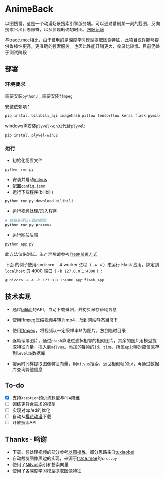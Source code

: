 # AnimeBack

以图搜番。这是一个动漫场景搜索引擎服务端。可以通过番剧某一刻的截图，反向搜索它出自哪部番，以及出现的确切时间。[网站前端](https://anime.krytro.com)

与[trace.moe](https://github.com/soruly/trace.moe)相比，由于使用的是深度学习模型提取图像特征，此项目或许能够提供鲁棒性更高，更准确的搜索服务。也因此性能开销更大，收录比较慢。目前仍处于测试阶段

## 部署

### 环境要求

需要安装`python3`；需要安装`ffmpeg`

安装依赖项：

```bash
pip install bilibili_api imagehash pillow tensorflow keras flask pymilvus opencv-python sklearn joblib plyvel
```
windows需安装`plyvel-win32`代替`plyvel`:
```bash
pip install plyvel-win32
```

### 运行

- 初始化配置文件

```bash
python run.py
```

- 安装并启动[milvus](https://milvus.io/cn/)
- [配置`config.json`](config.md)
- 运行下载程序(bilibili)

```bash
python run.py download-bilibili
```

- 运行视频处理/录入程序

```bash
# 将会处理已下载的视频
python run.py process
```

- 运行网站后端

```bash
python app.py
```

此方法仅供测试。生产环境请参考[Flask部署方式](https://dormousehole.readthedocs.io/en/latest/deploying/index.html)

下面 的例子使用`gunicorn`， 4 worker 进程（ `-w 4` ）来运行 Flask 应用，绑定到 `localhost` 的 4000 端口（ `-b 127.0.0.1:4000` ）:

```bash
gunicorn -w 4 -b 127.0.0.1:4000 app:flask_app
```

## 技术实现

- 通过[bilibili](https://www.bilibili.com/)的API，自动下载番剧，并初步保存番剧信息

- 使用[ffmpeg](https://ffmpeg.org/about.html)压缩视频并转为mp4，放到网站静态目录下
- 使用[ffmpeg](https://ffmpeg.org/about.html)，将视频以一定采样率转为图片，放到临时目录
- 逐帧读取图片，通过`phash`算法过滤掉相邻的相似图片，其余的图片用模型提取特征向量，插入到`milvus`。添加的每帧的`id`、`time`、所属`epid`等对应信息存到`leveldb`数据库
- 搜索时同样提取图像特征向量，用`milvus`搜索，返回相似帧的`id`，再通过数据库查询其他信息

## To-do

- [x] ~~支持`Xception`预训练模型与`PCA`降维~~
- [ ] 训练更符合需求的模型
- [ ] 实现对op/ed的优化
- [ ] 自动从[樱花动漫](http://www.yhdm.io/)下载
- [ ] 开放搜索API

## Thanks · 鸣谢

- 下载、预处理视频的部分参考[以图搜番](https://gitee.com/tuxiaobei/find_video_by_pic#https://github.com/Henryhaohao/Bilibili_video_download)。部分思路来自[tuxiaobei](https://gitee.com/tuxiaobei)
- 自动裁剪图像黑边的实现，来源于[trace.moe](https://github.com/soruly/trace.moe)的`crop.py`
- 使用了[Milvus](https://milvus.io)索引和搜索向量
- 使用了各深度学习模型提取图像特征

